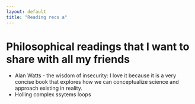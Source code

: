```yaml
---
layout: default
title: "Reading recs a"
---
```


# Philosophical readings that I want to share with all my friends

- Alan Watts - the wisdom of insecurity: I love it because it is a very concise book that explores how we can conceptualize science and approach existing in reality. 
- Holling complex ssytems loops 
